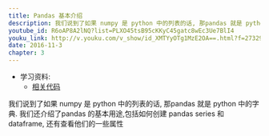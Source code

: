 ```yaml
---
title: Pandas 基本介绍
description: 我们说到了如果 numpy 是 python 中的列表的话, 那pandas 就是 python 中的字典. 我们还介绍了pandas 的基本用途,包括如何创建 pandas series 和 dataframe, 还有查看他们的一些属性
youtube_id: R6oAP8A2lNQ?list=PLXO45tsB95cKKyC45gatc8wEc3Ue7BlI4
youku_link: http://v.youku.com/v_show/id_XMTYyOTg1MzE2OA==.html?f=27329155&o=1
date: 2016-11-3
chapter: 3
---
```

* 学习资料:
  * [相关代码](https://github.com/MorvanZhou/tutorials/blob/master/numpy%26pandas/11_pandas_intro.py)
  
我们说到了如果 numpy 是 python 中的列表的话, 那pandas 就是 python 中的字典. 我们还介绍了pandas 的基本用途,包括如何创建 pandas series 和 dataframe, 还有查看他们的一些属性

